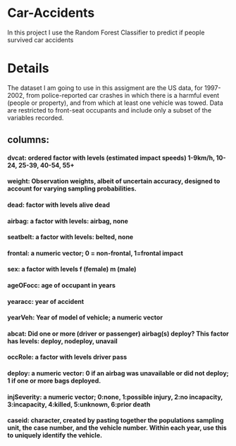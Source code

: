 # Car-Accidents
In this project I use the Random Forest Classifier to predict if people survived car accidents

# Details
The dataset I am going to use in this assigment are the US data, for 1997-2002, from police-reported car crashes in which there is a harmful event (people or property), and from which at least one vehicle was towed. Data are restricted to front-seat occupants and include only a subset of the variables recorded.

## columns:
#### dvcat: ordered factor with levels (estimated impact speeds) 1-9km/h, 10-24, 25-39, 40-54, 55+
#### weight: Observation weights, albeit of uncertain accuracy, designed to account for varying sampling probabilities.
#### dead: factor with levels alive dead
#### airbag: a factor with levels: airbag, none
#### seatbelt: a factor with levels: belted, none
#### frontal: a numeric vector; 0 = non-frontal, 1=frontal impact
#### sex: a factor with levels f (female) m (male)
#### ageOFocc: age of occupant in years
#### yearacc: year of accident
#### yearVeh: Year of model of vehicle; a numeric vector
#### abcat: Did one or more (driver or passenger) airbag(s) deploy? This factor has levels: deploy, nodeploy, unavail
#### occRole: a factor with levels driver pass
#### deploy: a numeric vector: 0 if an airbag was unavailable or did not deploy; 1 if one or more bags deployed.
#### injSeverity: a numeric vector; 0:none, 1:possible injury, 2:no incapacity, 3:incapacity, 4:killed, 5:unknown, 6:prior death
#### caseid: character, created by pasting together the populations sampling unit, the case number, and the vehicle number. Within each year, use this to uniquely identify the vehicle.
